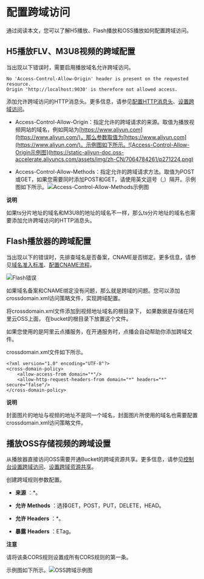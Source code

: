配置跨域访问 
===========================

通过阅读本文，您可以了解H5播放、Flash播放和OSS播放如何配置跨域访问。

H5播放FLV、M3U8视频的跨域配置 
----------------------------------------

当出现以下错误时，需要启用播放域名允许跨域访问。

    No 'Access-Control-Allow-Origin' header is present on the requested resource. 
    Origin 'http://localhost:9030' is therefore not allowed access.



添加允许跨域访问的HTTP消息头。更多信息，请参见[配置HTTP消息头](/intl.zh-CN/控制台指南/域名管理/缓存配置/配置HTTP消息头.md)、[设置跨域访问]()。

* Access-Control-Allow-Origin：指定允许的跨域请求的来源。取值为播放视频网站的域名，例如网站为[https://www.aliyun.com](https://www.aliyun.com/)，那么参数取值为[https://www.aliyun.com](https://www.aliyun.com/)。示例图如下所示。![Access-Control-Allow-Origin示例图](https://static-aliyun-doc.oss-accelerate.aliyuncs.com/assets/img/zh-CN/7064784261/p271224.png)

  




<!-- -->

* Access-Control-Allow-Methods：指定允许的跨域请求方法。取值为POST或GET，如果您需要同时添加POST和GET，请使用英文逗号（,）隔开。示例图如下所示。![Access-Control-Allow-Methods示例图](https://static-aliyun-doc.oss-accelerate.aliyuncs.com/assets/img/zh-CN/6045530261/p271225.png)

  



**说明**

如果ts分片地址的域名和M3U8的地址的域名不一样，那么ts分片地址的域名也需要添加允许跨域访问的HTTP消息头。

Flash播放器的跨域配置 
----------------------------------

当出现以下的错误时，先排查域名是否备案，CNAME是否绑定。更多信息，请参见[域名准入标准](/intl.zh-CN/控制台指南/域名管理/域名准入标准.md)、[配置CNAME流程](/intl.zh-CN/控制台指南/域名管理/配置CNAME/阿里云（原万网）解析配置CNAME流程.md)。

![Flash错误](https://static-aliyun-doc.oss-accelerate.aliyuncs.com/assets/img/zh-CN/6045530261/p271226.png)

如果域名备案和CNAME绑定没有问题，那么就是跨域的问题。您可以添加crossdomain.xml访问策略文件，实现跨域配置。

将crossdomain.xml文件添加到视频地址域名的根目录下， 如果数据是存储在阿里云OSS上面， 在bucket的根目录下放置这个文件。

如果您使用的是阿里云点播服务，在开通服务时，点播会自动帮助你添加跨域文件。

crossdomain.xml文件如下所示。

    <?xml version="1.0" encoding="UTF-8"?>
    <cross-domain-policy>
        <allow-access-from domain="*"/>
        <allow-http-request-headers-from domain="*" headers="*" secure="false"/>
    </cross-domain-policy>


**说明**

封面图片的地址与视频的地址不是同一个域名，封面图片所使用的域名也需要配置crossdomain.xml访问策略文件。

播放OSS存储视频的跨域设置 
-----------------------------------

从播放器直接访问OSS需要开通Bucket的跨域资源共享。更多信息，请参见[控制台](/intl.zh-CN/控制台用户指南/存储空间管理/权限管理/设置跨域访问.md)[设](/intl.zh-CN/控制台用户指南/存储空间管理/权限管理/设置跨域访问.md)[置跨域访问](/intl.zh-CN/控制台用户指南/存储空间管理/权限管理/设置跨域访问.md)、[设置跨域资源共享](/intl.zh-CN/开发指南/存储空间（Bucket）/设置跨域资源共享.md)。

创建跨域规则参数配置。

* **来源** ：\*。

  

* **允许 Methods** ：选择GET，POST，PUT，DELETE，HEAD。

  

* **允许 Headers** ：\*。

  

* **暴露** **Headers** ：ETag。

  





**注意**

请将该条CORS规则设置成所有CORS规则的第一条。

示例图如下所示。![OSS跨域示例图](https://static-aliyun-doc.oss-accelerate.aliyuncs.com/assets/img/zh-CN/6045530261/p271235.png)
